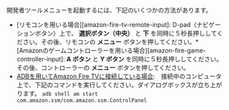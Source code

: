 開発者ツールメニューを起動するには、下記のいくつかの方法があります。

*   [リモコンを用いる場合][amazon-fire-tv-remote-input]: D-pad（ナビゲーションボタン）上で、 **選択ボタン（中央）** と **下** を同時に５秒長押ししてください。その後、リモコンの **メニュー** ボタンを押してください。*   [Amazonのゲームコントローラーを用いる場合][amazon-fire-game-controller-input]:  **A ボタン** と **Y ボタン** を同時に５秒長押ししてください。その後、コントローラーの **メニュー** ボタンを押してください。
*   [ADBを用いてAmazon Fire TVに接続している場合](connecting-adb-to-fire-tv-device):　接続中のコンピュータ上で、下記のコマンドを実行してください。ダイアログボックスが立ち上がります。 `adb shell am start com.amazon.ssm/com.amazon.ssm.ControlPanel`
